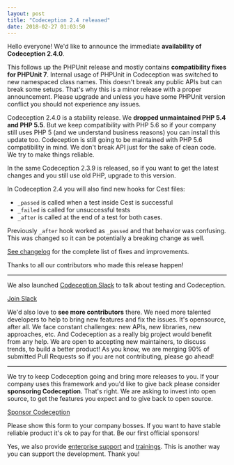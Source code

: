 ```yaml
---
layout: post
title: "Codeception 2.4 released"
date: 2018-02-27 01:03:50
---
```


Hello everyone! We'd like to announce the immediate **availability of Codeception 2.4.0**.

This follows up the PHPUnit release and mostly contains **compatibility fixes for PHPUnit 7**. Internal usage of PHPUnit in Codeception was switched to new namespaced class names. This doesn't break any public APIs but can break some setups. That's why this is a minor release with a proper announcement. Please upgrade and unless you have some PHPUnit version conflict you should not experience any issues.

Codeception 2.4.0 is a stability release. We **dropped unmaintained PHP 5.4 and PHP 5.5**. But we keep compatibility with PHP 5.6 so if your company still uses PHP 5 (and we understand business reasons) you can install this update too. Codeception is still going to be maintained with PHP 5.6 compatibility in mind. We don't break API just for the sake of clean code. We try to make things reliable. 

In the same Codeception 2.3.9 is released, so if you want to get the latest changes and you still use old PHP, upgrade to this version.

In Codeception 2.4 you will also find new hooks for Cest files:

* `_passed` is called when a test inside Cest is successful
* `_failed` is called for unsuccessful tests
* `_after` is called at the end of a test for both cases.

Previously `_after` hook worked as `_passed` and that behavior was confusing. This was changed so it can be potentially a breaking change as well. 

[See changelog](https://codeception.com/changelog) for the complete list of fixes and improvements.

Thanks to all our contributors who made this release happen!

---

We also launched [Codeception Slack](https://join.slack.com/t/codeception/shared_invite/enQtMzE2MzgxNzM1OTUzLTcwMmMxZjMxYTdkMzljMzNjNmNiNWQ0NGNjNTY0MjJlNWNjOTI0ZWU0Mjg4YmE5NTI0MmMwNDZmNzRhOTZmNWE) to talk about testing and Codeception.

<p class="text-center">
<a href="https://join.slack.com/t/codeception/shared_invite/enQtMzE2MzgxNzM1OTUzLTcwMmMxZjMxYTdkMzljMzNjNmNiNWQ0NGNjNTY0MjJlNWNjOTI0ZWU0Mjg4YmE5NTI0MmMwNDZmNzRhOTZmNWE" class="btn-lg btn btn-info" role="button">Join Slack</a></p>


We'd also love to **see more contributors** there. We need more talented developers to help to bring new features and fix the issues. It's opensource, after all. We face constant challenges: new APIs, new libraries, new approaches, etc. And Codeception as a really big project would benefit from any help. We are open to accepting new maintainers, to discuss trends, to build a better product! As you know, we are merging 90% of submitted Pull Requests so if you are not contributing, please go ahead!

---

We try to keep Codeception going and bring more releases to you. If your company uses this framework and you'd like to give back please consider **sponsoring Codeception**. That's right. We are asking to invest into open source, to get the features you expect and to give back to open source.


<p class="text-center">
<a href="https://docs.google.com/forms/d/e/1FAIpQLSeVJWu2HJTjAE81SLiYJ1xqxAXeNNSCR_GO9R0_4CKka_nFvA/viewform?usp=send_form" class="btn btn-lg btn-warning" role="button">Sponsor Codeception</a></p>


Please show this form to your company bosses. If you want to have stable reliable product it's ok to pay for that. Be our first official sponsors!

Yes, we also provide [enterprise support](http://sdclabs.com/codeception?utm_source=codeception.com&utm_medium=top_menu&utm_term=link&utm_campaign=reference) and [trainings](http://sdclabs.com/trainings?utm_source=codeception.com&utm_medium=top_menu&utm_term=link&utm_campaign=reference). This is another way you can support the development. Thank you!

